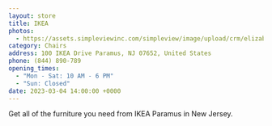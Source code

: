 ```yaml
---
layout: store
title: IKEA
photos:
  - https://assets.simpleviewinc.com/simpleview/image/upload/crm/elizabethnj/154facade_F4B1ED3E-117C-4672-A1E70E806F912A7A_4a0a5362-2530-4465-9c22805e7c5695df.jpg
category: Chairs
address: 100 IKEA Drive Paramus, NJ 07652, United States
phone: (844) 890-789
opening_times:
  - "Mon - Sat: 10 AM - 6 PM"
  - "Sun: Closed"
date: 2023-03-04 14:00:00 +0000
---
```


Get all of the furniture you need from IKEA Paramus in New Jersey.
